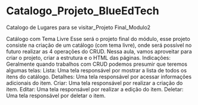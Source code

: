 # Catalogo_Projeto_BlueEdTech
 Catalogo de Lugares para se visitar_Projeto Final_Modulo2

Catálogo com Tema Livre
Esse será o projeto final do módulo, esse projeto consiste na criação de um catálogo (com tema livre), onde será possível no futuro realizar as 4 operações do CRUD.
Nessa aula, vamos aproveitar para criar o projeto, criar a estrutura e o HTML das páginas.
Indicações:
Geralmente quando trabalhos com CRUD podemos presumir que teremos algumas telas:
Lista: Uma tela responsável por mostrar a lista de todos os itens do catálogo.
Detalhes: Uma tela responsável por acessar informações adicionais do item.
Criar: Uma tela responsável por realizar a criação do item.
Editar: Uma tela responsável por realizar a edição do item.
Deletar: Uma tela responsável por deletar o item.